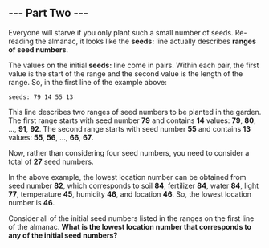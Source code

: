 ## --- Part Two ---
Everyone will starve if you only plant such a small number of seeds. Re-reading the almanac, it looks like the **seeds:** line actually describes **ranges of seed numbers**.

The values on the initial **seeds:** line come in pairs. Within each pair, the first value is the start of the range and the second value is the length of the range. So, in the first line of the example above:

```
seeds: 79 14 55 13
```
This line describes two ranges of seed numbers to be planted in the garden. The first range starts with seed number **79** and contains **14** values: **79**, **80**, ..., **91**, **92**. The second range starts with seed number **55** and contains **13** values: **55**, **56**, ..., **66**, **67**.

Now, rather than considering four seed numbers, you need to consider a total of **27** seed numbers.

In the above example, the lowest location number can be obtained from seed number **82**, which corresponds to soil **84**, fertilizer **84**, water **84**, light **77**, temperature **45**, humidity **46**, and location **46**. So, the lowest location number is **46**.

Consider all of the initial seed numbers listed in the ranges on the first line of the almanac. **What is the lowest location number that corresponds to any of the initial seed numbers?**

